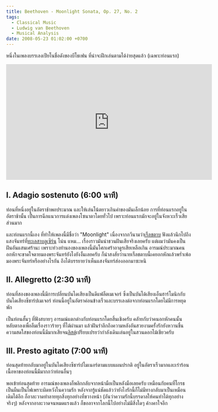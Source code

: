 ```yaml
---
title: Beethoven - Moonlight Sonata, Op. 27, No. 2
tags:
  - Classical Music
  - Ludwig van Beethoven
  - Musical Analysis
date: 2008-05-23 01:02:00 +0700
---
```


หนึ่งในเพลงบรรเลงเปียโนชื่อดังของบีโธเฟน ที่น่าจะฝึกเล่นตามได้ง่ายสุดแล้ว (เฉพาะท่อนแรก)

<iframe width="560" height="315" src="https://www.youtube.com/embed/W0UrRWyIZ74" frameborder="0" allow="autoplay; encrypted-media" allowfullscreen></iframe>

## I. Adagio sostenuto (6:00 นาที)

ท่อนที่หนึ่งอยู่ในอัตราช้าพอประมาณ และให้เล่นโน้ตยาวเกินค่าของมันเล็กน้อย การที่ท่อนแรกอยู่ในอัตราช้านั้น เป็นการฉีกแนวการแต่งเพลงโซนาตาโดยทั่วไป เพราะท่อนแรกมักจะอยู่ในจังหวะเร็วเสียส่วนมาก

และท่อนแรกนี้เอง ที่ทำให้เพลงนี้มีชื่อว่า "Moonlight" เนื่องจากกวีนามว่า[เร็ลชตาบ][Rellstab] ฟังแล้วนึกไปถึงแสงจันทร์ที่[ทะเลสาบลูเซิร์น][lake lucerne] โน่น แหม... เรื่องราวมันน่าชวนฝันเสียจริงเลยครับ แต่ผมว่ามันคงเป็นฝันอันแสนเศร้านะ เพราะท่วงทำนองของเพลงนี้มันโศกเศร้าอาดูรเสียเหลือเกิน อารมณ์ประมาณคนอกหักจะขาดใจตายมองพระจันทร์ยังไงยังงั้นเลยครับ ก็น่าสงสัยว่านายเร็ลชตาบนี้เคยอกหักแล้วพร่ำเพ้อมองพระจันทร์หรืออย่างไรกัน ถึงได้บรรยายว่าเห็นแสงจันทร์ส่องออกมาซะหนิ


## II. Allegretto (2:30 นาที)

ท่อนที่สองของเพลงนี้มีการเปลี่ยนบันไดเสียงเป็นดีแฟล็ตเมเจอร์ ซึ่งเป็นบันได้เสียงเอ็นฮาร์โมนิกกับบันไดเสียงซีชาร์ปเมเจอร์ ท่อนนี้อยู่ในอัตราค่อนข้างเร็วและบรรเลงต่อจากท่อนแรกโดยไม่มีการหยุดพัก

เป็นท่อนสั้นๆ ที่ฟังสบายๆ อารมณ์แตกต่างกับท่อนแรกโดยสิ้นเชิงครับ คลัายกับว่าคนอกหักคนนั้นหลับตาลงเพื่อลืมเรื่องราวร้ายๆ ที่ได้ผ่านมา แล้วฝันรำลึกถึงความหลังอันสวยงามครั้งรักยังหวานชื่น ความสดใสของท่อนนี้มีมากเสียจน[ลิสต์][Liszt]เปรียบเปรยว่ากำลังเดินเล่นอยู่ในสวนดอกไม้เชียวครับ


## III. Presto agitato (7:00 นาที)

ท่อนสุดท้ายกลับมาอยู่ในบันไดเสียงซีชาร์ปไมเนอร์ตามแบบแผนปรกติ อยู่ในอัตราเร็วมากและเร่าร้อน เนื้อหาของท่อนนี้มีมากกว่าท่อนอื่นๆ

พอเข้าท่อนสุดท้าย อารมณ์ของเพลงก็พลิกกลับจากหน้ามือเป็นหลังมือเลยครับ เหมือนกับคนที่โกรธเป็นผืนเป็นไฟเพราะผิดหวังในความรัก หลังจากรู้แน่ชัดแล้วว่ายังไงรักนี้ก็ไม่มีทางกลับมาเป็นเหมือนเดิมได้อีก ก็อาละวาดทำลายทุกสิ่งทุกอย่างที่ขวางหน้า (อันว่าความรักนี้บรรดาลให้คนทำได้ทุกอย่างจริงๆ) หลังจากอาละวาดจนหมดแรงแล้ว ก็ขอลาจากโลกนี้ไปอย่างไม่มีสิ่งใดๆ
ค้างคาใจอีก


[Rellstab]: //en.wikipedia.org/wiki/Ludwig_Rellstab
[Liszt]: //en.wikipedia.org/wiki/Franz_Liszt

[lake lucerne]: //en.wikipedia.org/wiki/Lake_Lucerne
